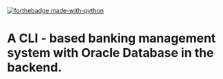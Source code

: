 
[![forthebadge made-with-python](http://ForTheBadge.com/images/badges/made-with-java.svg)](https://www.java.com/en/)


# A CLI - based banking management system with Oracle Database in the backend. 

